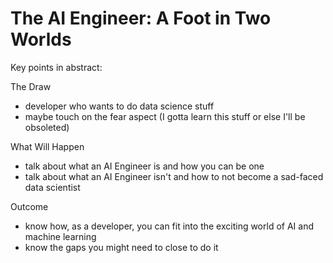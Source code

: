 # The AI Engineer: A Foot in Two Worlds

Key points in abstract:

The Draw
  - developer who wants to do data science stuff
  - maybe touch on the fear aspect (I gotta learn this stuff or else I'll be obsoleted)

What Will Happen
  - talk about what an AI Engineer is and how you can be one
  - talk about what an AI Engineer isn't and how to not become a sad-faced data scientist

Outcome
  - know how, as a developer, you can fit into the exciting world of AI and machine learning
  - know the gaps you might need to close to do it
